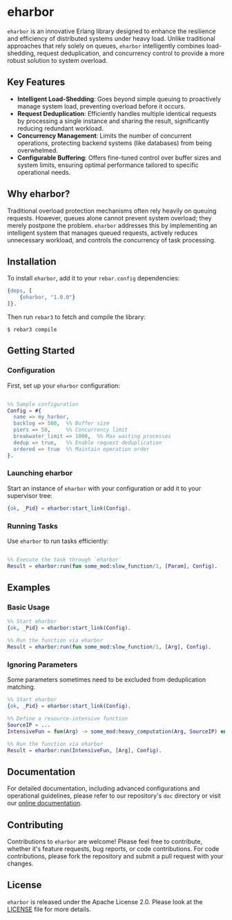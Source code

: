 
# eharbor

`eharbor` is an innovative Erlang library designed to enhance the resilience and efficiency of distributed systems under heavy load. Unlike traditional approaches that rely solely on queues, `eharbor` intelligently combines load-shedding, request deduplication, and concurrency control to provide a more robust solution to system overload.

## Key Features

- **Intelligent Load-Shedding**: Goes beyond simple queuing to proactively manage system load, preventing overload before it occurs.
- **Request Deduplication**: Efficiently handles multiple identical requests by processing a single instance and sharing the result, significantly reducing redundant workload.
- **Concurrency Management**: Limits the number of concurrent operations, protecting backend systems (like databases) from being overwhelmed.
- **Configurable Buffering**: Offers fine-tuned control over buffer sizes and system limits, ensuring optimal performance tailored to specific operational needs.

## Why eharbor?

Traditional overload protection mechanisms often rely heavily on queuing requests. However, queues alone cannot prevent system overload; they merely postpone the problem. `eharbor` addresses this by implementing an intelligent system that manages queued requests, actively reduces unnecessary workload, and controls the concurrency of task processing.

## Installation

To install `eharbor`, add it to your `rebar.config` dependencies:

```erlang
{deps, [
    {eharbor, "1.0.0"}
]}.
```

Then run `rebar3` to fetch and compile the library:

```shell
$ rebar3 compile
```

## Getting Started

### Configuration

First, set up your `eharbor` configuration:

```erlang

%% Sample configuration
Config = #{
  name => my_harbor,
  backlog => 500,  %% Buffer size
  piers => 50,     %% Concurrency limit
  breakwater_limit => 1000,  %% Max waiting processes
  dedup => true,   %% Enable request deduplication
  ordered => true  %% Maintain operation order
}.
```

### Launching eharbor

Start an instance of `eharbor` with your configuration or add it to your supervisor tree:

```erlang
{ok, _Pid} = eharbor:start_link(Config).
```

### Running Tasks

Use `eharbor` to run tasks efficiently:

```erlang

%% Execute the task through `eharbor`
Result = eharbor:run(fun some_mod:slow_function/1, [Param], Config).
```

## Examples

### Basic Usage

```erlang
%% Start eharbor
{ok, _Pid} = eharbor:start_link(Config).

%% Run the function via eharbor
Result = eharbor:run(fun some_mod:slow_function/1, [Arg], Config).
```

### Ignoring Parameters

Some parameters sometimes need to be excluded from deduplication matching.

```erlang
%% Start eharbor
{ok, _Pid} = eharbor:start_link(Config).

%% Define a resource-intensive function
SourceIP = ...
IntensiveFun = fun(Arg) -> some_mod:heavy_computation(Arg, SourceIP) end.

%% Run the function via eharbor
Result = eharbor:run(IntensiveFun, [Arg], Config).
```

## Documentation

For detailed documentation, including advanced configurations and operational guidelines, please refer to our repository's `doc` directory or visit our [online documentation](https://github.com/loopsocial/eharbor/doc).

## Contributing

Contributions to `eharbor` are welcome! Please feel free to contribute, whether it's feature requests, bug reports, or code contributions. For code contributions, please fork the repository and submit a pull request with your changes.

## License

`eharbor` is released under the Apache License 2.0. Please look at the [LICENSE](LICENSE) file for more details.
